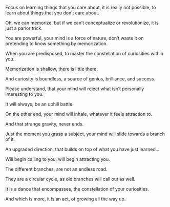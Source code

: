 Focus on learning things that you care about, it is really not possible,
to learn about things that you don’t care about.

Oh, we can memorize,
but if we can’t conceptualize or revolutionize, it is just a parlor trick.

You are powerful, your mind is a force of nature,
don’t waste it on pretending to know something by memorization.

When you are predisposed,
to master the constellation of curiosities within you.

Memorization is shallow,
there is little there.

And curiosity is boundless,
a source of genius, brilliance, and success.

Please understand,
that your mind will reject what isn’t personally interesting to you.

It will always,
be an uphill battle.

On the other end, your mind will inhale,
whatever it feels attraction to.

And that strange gravity,
never ends.

Just the moment you grasp a subject,
your mind will slide towards a branch of it.

An upgraded direction,
that builds on top of what you have just learned...

Will begin calling to you,
will begin attracting you.

The different branches,
are not an endless road.

They are a circular cycle,
as old branches will call out as well.

It is a dance that encompasses,
the constellation of your curiosities.

And which is more, it is an act,
of growing all the way up.
